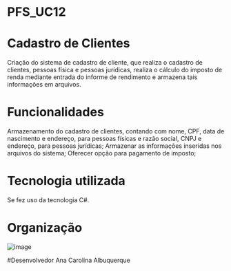 # PFS_UC12 #
# Cadastro de Clientes
Criação do sistema de cadastro de cliente, que realiza o cadastro de clientes, pessoas física e pessoas jurídicas, realiza o cálculo do imposto de renda mediante entrada do informe de rendimento e armazena tais informações em arquivos.
# Funcionalidades
Armazenamento do cadastro de clientes, contando com nome, CPF, data de nascimento e endereço, para pessoas físicas e razão social, CNPJ e endereço, para pessoas jurídicas; Armazenar as informações inseridas nos arquivos do sistema; Oferecer opção para pagamento de imposto;
# Tecnologia utilizada
Se fez uso da tecnologia C#.
# Organização 

![image](https://user-images.githubusercontent.com/109998821/230095008-765bdab8-0fcb-4b5c-ba9e-c3b9d91173e0.png)

#Desenvolvedor
Ana Carolina Albuquerque
